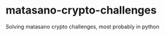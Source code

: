 matasano-crypto-challenges
==========================

Solving matasano crypto challenges, most probably in python
